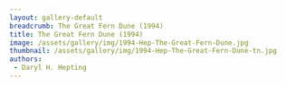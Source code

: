 ```yaml
---
layout: gallery-default
breadcrumb: The Great Fern Dune (1994)
title: The Great Fern Dune (1994)
image: /assets/gallery/img/1994-Hep-The-Great-Fern-Dune.jpg
thumbnail: /assets/gallery/img/1994-Hep-The-Great-Fern-Dune-tn.jpg
authors:
 - Daryl H. Hepting
---
```

